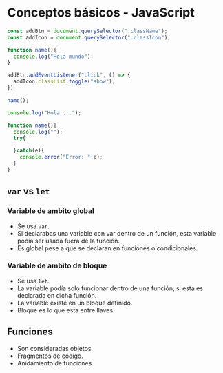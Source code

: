 # Conceptos básicos - JavaScript

```JavaScript
const addBtn = document.querySelector(".className");
const addIcon = document.querySelector(".classIcon");

function name(){
  console.log("Hola mundo");
}

addBtn.addEventListener("click", () => {
  addIcon.classList.toggle("show");
})

name();
```

```JavaScript
console.log("Hola ...");

function name(){
  console.log("");
  try{

  }catch(e){
    console.error("Error: "+e);
  }
}
```

## `var` vs `let`

### Variable de ambito global

- Se usa `var`.
- Si declarabas una variable con var dentro de un función, esta variable podía ser usada fuera de la función.
- Es global pese a que se declaran en funciones o condicionales.

### Variable de ambito de bloque

- Se usa `let`.
- La variable podía solo funcionar dentro de una función, si esta es declarada en dicha función.
- La variable existe en un bloque definido.
- Bloque es lo que esta entre llaves.

## Funciones

- Son consideradas objetos.
- Fragmentos de código.
- Anidamiento de funciones.
